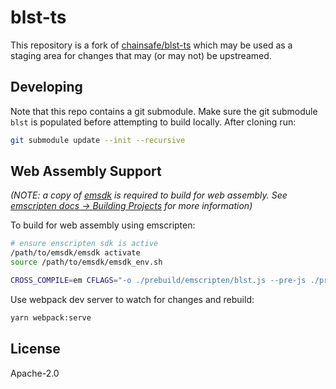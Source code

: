 # blst-ts
This repository is a fork of [chainsafe/blst-ts](https://github.com/chainsafe/blst-ts) which may be used as a staging area for changes that may (or may not) be upstreamed.

## Developing

Note that this repo contains a git submodule. Make sure the git submodule `blst` is populated before attempting to build locally. After cloning run:

```bash
git submodule update --init --recursive
```

## Web Assembly Support
_(NOTE: a copy of [emsdk](https://github.com/emscripten-core/emsdk) is required to build for web assembly. See [emscripten docs -> Building Projects](https://emscripten.org/docs/compiling/Building-Projects.html) for more information)_

To build for web assembly using emscripten:

```bash
# ensure enscripten sdk is active
/path/to/emsdk/emsdk activate
source /path/to/emsdk/emsdk_env.sh

CROSS_COMPILE=em CFLAGS="-o ./prebuild/emscripten/blst.js --pre-js ./prebuild/emscripten/pre.js --post-js ./prebuild/emscripten/post.js ./prebuild/emscripten/blst_glue_wrapper.cpp" ./blst/build.sh
```

Use webpack dev server to watch for changes and rebuild:
```bash
yarn webpack:serve
```

## License

Apache-2.0
